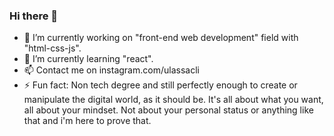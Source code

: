 ### Hi there 👋

* 🔭 I’m currently working on "front-end web development" field with "html-css-js".
* 🌱 I’m currently learning "react".
* 📫 Contact me on instagram.com/ulassacli
* ⚡ Fun fact: Non tech degree and still perfectly enough to create or manipulate the digital world, as it should be. It's all about what you want, all about your mindset. Not about your personal status or anything like that and i'm here to  prove that.




